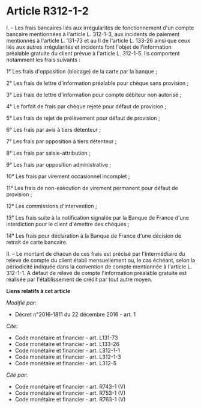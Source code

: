 # Article R312-1-2

I. – Les frais bancaires liés aux irrégularités de fonctionnement d'un compte bancaire mentionnées à l'article L. 312-1-3,
aux incidents de paiement mentionnés à l'article L. 131-73 et au II de l'article L. 133-26 ainsi que ceux liés aux autres
irrégularités et incidents font l'objet de l'information préalable gratuite du client prévue à l'article L. 312-1-5. Ils
comportent notamment les frais suivants :

1° Les frais d'opposition (blocage) de la carte par la banque ;

2° Les frais de lettre d'information préalable pour chèque sans provision ;

3° Les frais de lettre d'information pour compte débiteur non autorisé ;

4° Le forfait de frais par chèque rejeté pour défaut de provision ;

5° Les frais de rejet de prélèvement pour défaut de provision ;

6° Les frais par avis à tiers détenteur ;

7° Les frais par opposition à tiers détenteur ;

8° Les frais par saisie-attribution ;

9° Les frais par opposition administrative ;

10° Les frais par virement occasionnel incomplet ;

11° Les frais de non-exécution de virement permanent pour défaut de provision ;

12° Les commissions d'intervention ;

13° Les frais suite à la notification signalée par la Banque de France d'une interdiction pour le client d'émettre des
chèques ;

14° Les frais pour déclaration à la Banque de France d'une décision de retrait de carte bancaire.

II. – Le montant de chacun de ces frais est précisé par l'intermédiaire du relevé de compte du client établi mensuellement
ou, le cas échéant, selon la périodicité indiquée dans la convention de compte mentionnée à l'article L. 312-1-1. A défaut de
relevé de compte l'information préalable gratuite est réalisée par l'établissement de crédit par tout autre moyen.

**Liens relatifs à cet article**

_Modifié par_:

  - Décret n°2016-1811 du 22 décembre 2016 - art. 1

_Cite_:

  - Code monétaire et financier - art. L131-73
  - Code monétaire et financier - art. L133-26
  - Code monétaire et financier - art. L312-1-1
  - Code monétaire et financier - art. L312-1-3
  - Code monétaire et financier - art. L312-5

_Cité par_:

  - Code monétaire et financier - art. R743-1 (V)
  - Code monétaire et financier - art. R753-1 (V)
  - Code monétaire et financier - art. R763-1 (V)
